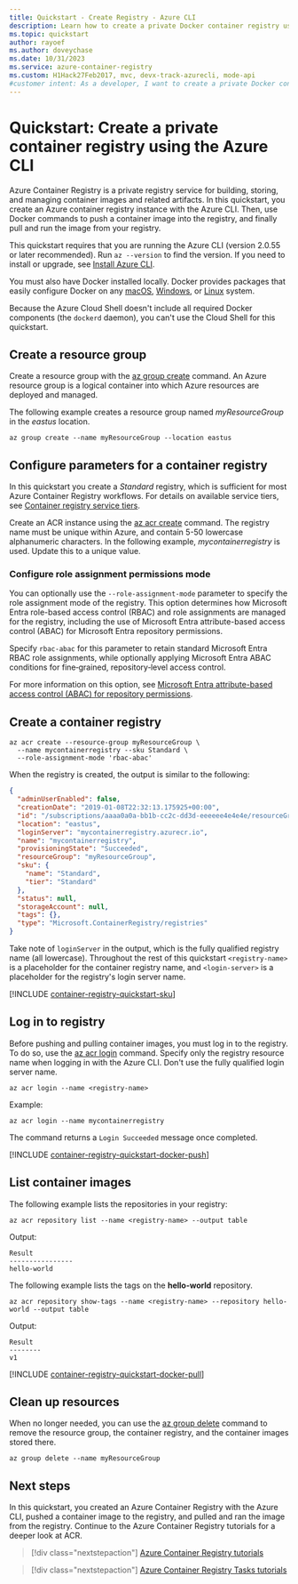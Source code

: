 ```yaml
---
title: Quickstart - Create Registry - Azure CLI
description: Learn how to create a private Docker container registry using the Azure CLI, push a container image, and pull and run the image from the registry.
ms.topic: quickstart
author: rayoef
ms.author: doveychase
ms.date: 10/31/2023
ms.service: azure-container-registry
ms.custom: H1Hack27Feb2017, mvc, devx-track-azurecli, mode-api
#customer intent: As a developer, I want to create a private Docker container registry using the Azure CLI so that I can manage container images efficiently.
---
```

# Quickstart: Create a private container registry using the Azure CLI

Azure Container Registry is a private registry service for building, storing, and managing container images and related artifacts. In this quickstart, you create an Azure container registry instance with the Azure CLI. Then, use Docker commands to push a container image into the registry, and finally pull and run the image from your registry.

This quickstart requires that you are running the Azure CLI (version 2.0.55 or later recommended). Run `az --version` to find the version. If you need to install or upgrade, see [Install Azure CLI][azure-cli].

You must also have Docker installed locally. Docker provides packages that easily configure Docker on any [macOS][docker-mac], [Windows][docker-windows], or [Linux][docker-linux] system.

Because the Azure Cloud Shell doesn't include all required Docker components (the `dockerd` daemon), you can't use the Cloud Shell for this quickstart.

## Create a resource group

Create a resource group with the [az group create][az-group-create] command. An Azure resource group is a logical container into which Azure resources are deployed and managed.

The following example creates a resource group named *myResourceGroup* in the *eastus* location.

```azurecli
az group create --name myResourceGroup --location eastus
```

## Configure parameters for a container registry

In this quickstart you create a *Standard* registry, which is sufficient for most Azure Container Registry workflows. For details on available service tiers, see [Container registry service tiers][container-registry-skus].

Create an ACR instance using the [az acr create][az-acr-create] command. The registry name must be unique within Azure, and contain 5-50 lowercase alphanumeric characters. In the following example, *mycontainerregistry* is used. Update this to a unique value.

### Configure role assignment permissions mode

You can optionally use the `--role-assignment-mode` parameter to specify the role assignment mode of the registry.
This option determines how Microsoft Entra role-based access control (RBAC) and role assignments are managed for the registry, including the use of Microsoft Entra attribute-based access control (ABAC) for Microsoft Entra repository permissions.

Specify `rbac-abac` for this parameter to retain standard Microsoft Entra RBAC role assignments, while optionally applying Microsoft Entra ABAC conditions for fine‑grained, repository‑level access control.

For more information on this option, see [Microsoft Entra attribute-based access control (ABAC) for repository permissions](container-registry-rbac-abac-repository-permissions.md).

## Create a container registry

```azurecli
az acr create --resource-group myResourceGroup \
  --name mycontainerregistry --sku Standard \
  --role-assignment-mode 'rbac-abac'
```

When the registry is created, the output is similar to the following:

```json
{
  "adminUserEnabled": false,
  "creationDate": "2019-01-08T22:32:13.175925+00:00",
  "id": "/subscriptions/aaaa0a0a-bb1b-cc2c-dd3d-eeeeee4e4e4e/resourceGroups/myResourceGroup/providers/Microsoft.ContainerRegistry/registries/mycontainerregistry",
  "location": "eastus",
  "loginServer": "mycontainerregistry.azurecr.io",
  "name": "mycontainerregistry",
  "provisioningState": "Succeeded",
  "resourceGroup": "myResourceGroup",
  "sku": {
    "name": "Standard",
    "tier": "Standard"
  },
  "status": null,
  "storageAccount": null,
  "tags": {},
  "type": "Microsoft.ContainerRegistry/registries"
}
```

Take note of `loginServer` in the output, which is the fully qualified registry name (all lowercase). Throughout the rest of this quickstart `<registry-name>` is a placeholder for the container registry name, and `<login-server>` is a placeholder for the registry's login server name.

[!INCLUDE [container-registry-quickstart-sku](./includes/container-registry-quickstart-sku.md)]

## Log in to registry

Before pushing and pulling container images, you must log in to the registry. To do so, use the [az acr login][az-acr-login] command. Specify only the registry resource name when logging in with the Azure CLI. Don't use the fully qualified login server name. 

```azurecli
az acr login --name <registry-name>
```

Example:

```azurecli
az acr login --name mycontainerregistry
```

The command returns a `Login Succeeded` message once completed.

[!INCLUDE [container-registry-quickstart-docker-push](./includes/container-registry-quickstart-docker-push.md)]

## List container images

The following example lists the repositories in your registry:

```azurecli
az acr repository list --name <registry-name> --output table
```

Output:

```
Result
----------------
hello-world
```

The following example lists the tags on the **hello-world** repository.

```azurecli
az acr repository show-tags --name <registry-name> --repository hello-world --output table
```

Output:

```
Result
--------
v1
```

[!INCLUDE [container-registry-quickstart-docker-pull](./includes/container-registry-quickstart-docker-pull.md)]

## Clean up resources

When no longer needed, you can use the [az group delete][az-group-delete] command to remove the resource group, the container registry, and the container images stored there.

```azurecli
az group delete --name myResourceGroup
```

## Next steps

In this quickstart, you created an Azure Container Registry with the Azure CLI, pushed a container image to the registry, and pulled and ran the image from the registry. Continue to the Azure Container Registry tutorials for a deeper look at ACR.

> [!div class="nextstepaction"]
> [Azure Container Registry tutorials][container-registry-tutorial-prepare-registry]

> [!div class="nextstepaction"]
> [Azure Container Registry Tasks tutorials][container-registry-tutorial-quick-task]

<!-- LINKS - external -->
[docker-linux]: https://docs.docker.com/engine/installation/#supported-platforms
[docker-mac]: https://docs.docker.com/docker-for-mac/
[docker-push]: https://docs.docker.com/engine/reference/commandline/push/
[docker-pull]: https://docs.docker.com/engine/reference/commandline/pull/
[docker-rmi]: https://docs.docker.com/engine/reference/commandline/rmi/
[docker-run]: https://docs.docker.com/engine/reference/commandline/run/
[docker-tag]: https://docs.docker.com/engine/reference/commandline/tag/
[docker-windows]: https://docs.docker.com/docker-for-windows/

<!-- LINKS - internal -->
[az-acr-create]: /cli/azure/acr#az_acr_create
[az-acr-login]: /cli/azure/acr#az_acr_login
[az-group-create]: /cli/azure/group#az_group_create
[az-group-delete]: /cli/azure/group#az_group_delete
[azure-cli]: /cli/azure/install-azure-cli
[container-registry-tutorial-quick-task]: container-registry-tutorial-quick-task.md
[container-registry-skus]: container-registry-skus.md
[container-registry-tutorial-prepare-registry]: container-registry-tutorial-prepare-registry.md
